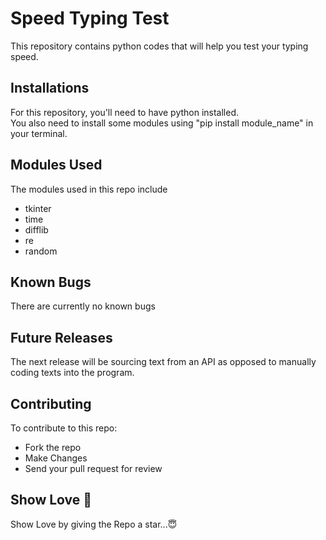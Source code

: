# Speed Typing Test 
This repository contains python codes that will help you test your typing speed.

## Installations
For this repository, you'll need to have python installed.<br>
You also need to install some modules using "pip install module_name" in your terminal.

## Modules Used
The modules used in this repo include
- tkinter
- time
- difflib
- re
- random

## Known Bugs
There are currently no known bugs

## Future Releases
The next release will be sourcing text from an API as opposed to manually coding texts into the program.

## Contributing
To contribute to this repo:
- Fork the repo
- Make Changes
- Send your pull request for review

## Show Love 💓
Show Love by giving the Repo a star...😇
